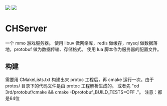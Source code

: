 [![](https://travis-ci.org/caodhuan/CHServer.svg?branch=master)](https://travis-ci.org/caodhuan/CHServer) ![](https://img.shields.io/badge/language-cpp-brightgreen.svg)
# CHServer
一个 mmo 游戏服务器。
使用 libuv 做网络库，redis 做缓存，mysql 做数据落地，protobuf 做为数据传输、存储格式。
使用 lua 脚本作为服务器的配置文件。

## 构建
需要用 CMakeLists.txt 构建出来 protoc 工程后，再 cmake 运行一次。由于 protos/ 目录下的代码文件是由 protoc 工程解析生成的。
或者先 "cd 3rd/protobuf/cmake && cmake -Dprotobuf_BUILD_TESTS=OFF ."。
注意：都是64位